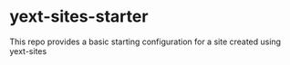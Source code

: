 # yext-sites-starter

This repo provides a basic starting configuration for a site created using yext-sites